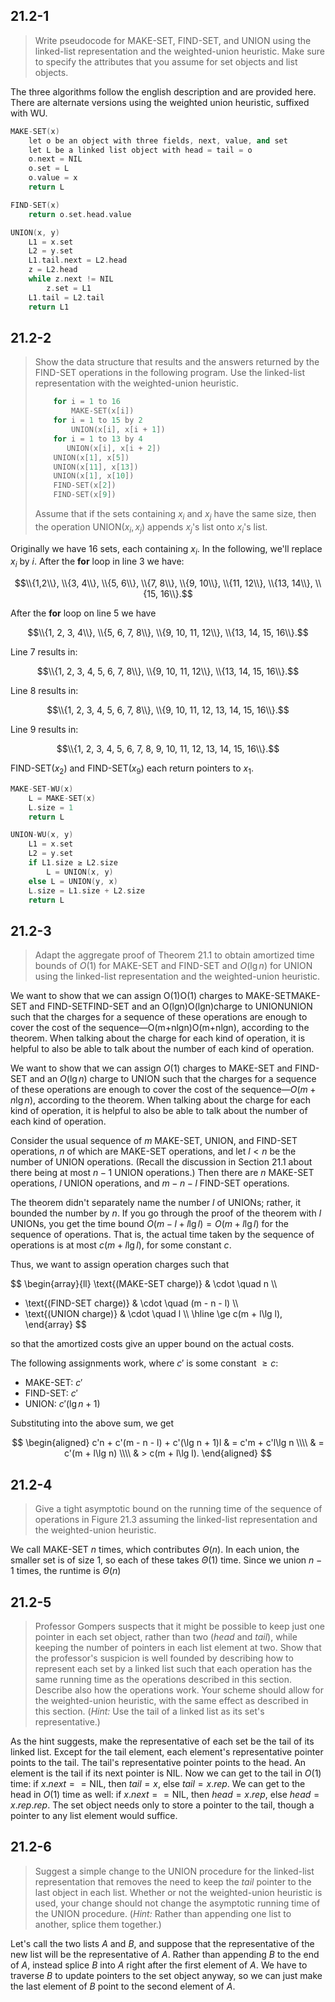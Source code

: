## 21.2-1

> Write pseudocode for $\text{MAKE-SET}$, $\text{FIND-SET}$, and $\text{UNION}$ using the linked-list representation and the weighted-union heuristic. Make sure to specify the attributes that you assume for set objects and list objects.

The three algorithms follow the english description and are provided here. There are alternate versions using the weighted union heuristic, suffixed with $\text{WU}$.

```cpp
MAKE-SET(x)
    let o be an object with three fields, next, value, and set
    let L be a linked list object with head = tail = o
    o.next = NIL
    o.set = L
    o.value = x
    return L
```

```cpp
FIND-SET(x)
    return o.set.head.value
```

```cpp
UNION(x, y)
    L1 = x.set
    L2 = y.set
    L1.tail.next = L2.head
    z = L2.head
    while z.next != NIL
        z.set = L1
    L1.tail = L2.tail
    return L1
```

## 21.2-2

> Show the data structure that results and the answers returned by the $\text{FIND-SET}$ operations in the following program. Use the linked-list representation with the weighted-union heuristic.
>
> ```cpp
>     for i = 1 to 16
>         MAKE-SET(x[i])
>     for i = 1 to 15 by 2
>         UNION(x[i], x[i + 1])
>     for i = 1 to 13 by 4
>        UNION(x[i], x[i + 2])
>     UNION(x[1], x[5])
>     UNION(x[11], x[13])
>     UNION(x[1], x[10])
>     FIND-SET(x[2])
>     FIND-SET(x[9])
> ```
>
> Assume that if the sets containing $x_i$ and $x_j$ have the same size, then the operation $\text{UNION}(x_i, x_j)$ appends $x_j$'s list onto $x_i$'s list.

Originally we have $16$ sets, each containing $x_i$. In the following, we'll replace $x_i$ by $i$. After the **for** loop in line 3 we have:

$$\\{1,2\\}, \\{3, 4\\}, \\{5, 6\\}, \\{7, 8\\}, \\{9, 10\\}, \\{11, 12\\}, \\{13, 14\\}, \\{15, 16\\}.$$

After the **for** loop on line 5 we have

$$\\{1, 2, 3, 4\\}, \\{5, 6, 7, 8\\}, \\{9, 10, 11, 12\\}, \\{13, 14, 15, 16\\}.$$

Line 7 results in:

$$\\{1, 2, 3, 4, 5, 6, 7, 8\\}, \\{9, 10, 11, 12\\}, \\{13, 14, 15, 16\\}.$$

Line 8 results in:

$$\\{1, 2, 3, 4, 5, 6, 7, 8\\}, \\{9, 10, 11, 12, 13, 14, 15, 16\\}.$$

Line 9 results in:

$$\\{1, 2, 3, 4, 5, 6, 7, 8, 9, 10, 11, 12, 13, 14, 15, 16\\}.$$

$\text{FIND-SET}(x_2)$ and $\text{FIND-SET}(x_9)$ each return pointers to $x_1$.

```cpp
MAKE-SET-WU(x)
    L = MAKE-SET(x)
    L.size = 1
    return L
```

```cpp
UNION-WU(x, y)
    L1 = x.set
    L2 = y.set
    if L1.size ≥ L2.size
        L = UNION(x, y)
    else L = UNION(y, x)
    L.size = L1.size + L2.size
    return L
```

## 21.2-3

> Adapt the aggregate proof of Theorem 21.1 to obtain amortized time bounds of $O(1)$ for $\text{MAKE-SET}$ and $\text{FIND-SET}$ and $O(\lg n)$ for $\text{UNION}$ using the linked-list representation and the weighted-union heuristic.

We want to show that we can assign O(1)O(1) charges to MAKE-SETMAKE-SET and FIND-SETFIND-SET and an O(lgn)O(lg⁡n)charge to UNIONUNION such that the charges for a sequence of these operations are enough to cover the cost of the sequence—O(m+nlgn)O(m+nlg⁡n), according to the theorem. When talking about the charge for each kind of operation, it is helpful to also be able to talk about the number of each kind of operation.

We want to show that we can assign $O(1)$ charges to $\text{MAKE-SET}$ and $\text{FIND-SET}$ and an $O(\lg n)$ charge to $\text{UNION}$ such that the charges for a sequence of these operations are enough to cover the cost of the sequence—$O(m + n\lg n)$, according to the theorem. When talking about the charge for each kind of operation, it is helpful to also be able to talk about the number of each kind of operation.

Consider the usual sequence of $m$ $\text{MAKE-SET}$, $\text{UNION}$, and $\text{FIND-SET}$ operations, $n$ of which are $\text{MAKE-SET}$ operations, and let $l < n$ be the number of $\text{UNION}$ operations. (Recall the discussion in Section 21.1 about there being at most $n - 1$ $\text{UNION}$ operations.) Then there are $n$ $\text{MAKE-SET}$ operations, $l$ $\text{UNION}$ operations, and $m - n - l$ $\text{FIND-SET}$ operations.

The theorem didn't separately name the number $l$ of $\text{UNION}$s; rather, it bounded the number by $n$. If you go through the proof of the theorem with $l$ $\text{UNION}$s, you get the time bound $O(m - l + l\lg l) = O(m + l\lg l)$ for the sequence of operations. That is, the actual time taken by the sequence of operations is at most $c(m + l\lg l)$, for some constant $c$.

Thus, we want to assign operation charges such that

$$
\begin{array}{ll}
  \text{(MAKE-SET charge)} & \cdot \quad n \\\\
+ \text{(FIND-SET charge)} & \cdot \quad (m - n - l) \\\\
+ \text{(UNION charge)}    & \cdot \quad l \\\\
\hline
\ge c(m + l\lg l),
\end{array}
$$

so that the amortized costs give an upper bound on the actual costs.

The following assignments work, where $c'$ is some constant $\ge c$:

- $\text{MAKE-SET}$: $c'$
- $\text{FIND-SET}$: $c'$
- $\text{UNION}$: $c'(\lg n + 1)$

Substituting into the above sum, we get

$$
\begin{aligned}
c'n + c'(m - n - l) + c'(\lg n + 1)l
    & = c'm + c'l\lg n \\\\
    & = c'(m + l\lg n) \\\\
    & > c(m + l\lg l).
\end{aligned}
$$

## 21.2-4

> Give a tight asymptotic bound on the running time of the sequence of operations in Figure 21.3 assuming the linked-list representation and the weighted-union heuristic.

We call $\text{MAKE-SET}$ $n$ times, which contributes $\Theta(n)$. In each union, the smaller set is of size $1$, so each of these takes $\Theta(1)$ time. Since we union $n - 1$ times, the runtime is $\Theta(n)$

## 21.2-5

> Professor Gompers suspects that it might be possible to keep just one pointer in each set object, rather than two ($head$ and $tail$), while keeping the number of pointers in each list element at two. Show that the professor's suspicion is well founded by describing how to represent each set by a linked list such that each operation has the same running time as the operations described in this section. Describe also how the operations work. Your scheme should allow for the weighted-union heuristic, with the same effect as described in this section. ($\textit{Hint:}$ Use the tail of a linked list as its set's representative.)

As the hint suggests, make the representative of each set be the tail of its linked list. Except for the tail element, each element's representative pointer points to the tail. The tail's representative pointer points to the head. An element is the tail if its next pointer is $\text{NIL}$. Now we can get to the tail in $O(1)$ time: if $x.next == \text{NIL}$, then $tail = x$, else $tail = x.rep$. We can get to the head in $O(1)$ time as well: if $x.next == \text{NIL}$, then $head = x.rep$, else $head = x.rep.rep$. The set object needs only to store a pointer to the tail, though a pointer to any list element would suffice.

## 21.2-6

> Suggest a simple change to the $\text{UNION}$ procedure for the linked-list representation that removes the need to keep the $tail$ pointer to the last object in each list. Whether or not the weighted-union heuristic is used, your change should not change the asymptotic running time of the $\text{UNION}$ procedure. ($\textit{Hint:}$ Rather than appending one list to another, splice them together.)

Let's call the two lists $A$ and $B$, and suppose that the representative of the new list will be the representative of $A$. Rather than appending $B$ to the end of $A$, instead splice $B$ into $A$ right after the first element of $A$. We have to traverse $B$ to update pointers to the set object anyway, so we can just make the last element of $B$ point to the second element of $A$.
